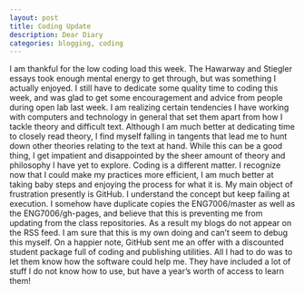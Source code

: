 ```yaml
---
layout: post
title: Coding Update
description: Dear Diary
categories: blogging, coding
---
```


I am thankful for the low coding load this week. The Hawarway and Stiegler essays took enough mental energy to get through, but was something I actually enjoyed. I still have to dedicate some quality time to coding this week, and was glad to get some encouragement and advice from people during open lab last week. I am realizing certain tendencies I have working with computers and technology in general that set them apart from how I tackle theory and difficult text. Although I am much better at dedicating time to closely read theory, I find myself falling in tangents that lead me to hunt down other theories relating to the text at hand. While this can be a good thing, I get impatient and disappointed by the sheer amount of theory and philosophy I have yet to explore. Coding is a different matter. I recognize now that I could make my practices more efficient, I am much better at taking baby steps and enjoying the process for what it is.
My main object of frustration presently is GitHub. I understand the concept but keep failing at execution. I somehow have duplicate copies the ENG7006/master as well as the ENG7006/gh-pages, and believe that this is preventing me from updating from the class repositories. As a result my blogs do not appear on the RSS feed. I am sure that this is my own doing and can’t seem to debug this myself. On a happier note, GitHub sent me an offer with a discounted student package full of coding and publishing utilities. All I had to do was to let them know how the software could help me. They have included a lot of stuff I do not know how to use, but have a year’s worth of access to learn them!
